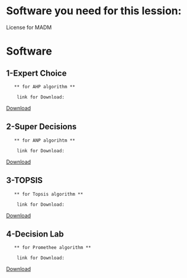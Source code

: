 # Software you need for this lession:

License for MADM
#
#
# Software
  ## 1-Expert Choice
       ** for AHP algorithm **
        
        link for Download:
[Download](http://s9.picofile.com/file/8374073292/1_Expert_Choice11.rar.html)
        
        
  ## 2-Super Decisions
       ** for ANP algorihtm **
       
        link for Download:
[Download](http://s7.picofile.com/file/8374073850/2_Super_Decisions.rar.html)  
        
        
  ## 3-TOPSIS
       ** for Topsis algorithm **
       
        link for Download:
[Download](http://s9.picofile.com/file/8374074884/3_MCDM_engine.rar.html) 
        
        
       
  ## 4-Decision Lab
       ** for Promethee algorithm **
      
        link for Download: 
[Download](http://s9.picofile.com/file/8374074984/4_Decision_Lab.rar.html) 
        
